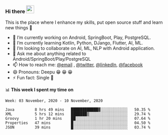 ### Hi there <img src="https://media.giphy.com/media/hvRJCLFzcasrR4ia7z/giphy.gif" width="25px">
This is the place where I enhance my skills, put open source stuff and learn new things :rofl:

- 🔭 I’m currently working on Android, SpringBoot, Play, PostgreSQL. 
- 🌱 I’m currently learning Kotlin, Python, DJango, Flutter, AI, ML.
- 👯 I’m looking to collaborate on AI, ML, NLP with Android application.
- 💬 Ask me about anything related to Android/SpringBoot/Play/PostgreSQL
- 📫 How to reach me: [@email](deepakgupta7403@gmail.com) , [@twitter](https://twitter.com/deepakgupta7403), [@linkedln](https://in.linkedin.com/in/deepak-gupta-23b3b1113), [@facebook](https://facebook.com/deepakgupta7403)
- 😄 Pronouns: Deepu :grin: :grin: :grin:
- ⚡ Fun fact: Single :grimacing:

📊 **This week I spent my time on**

<!--START_SECTION:waka-->
```text
Week: 03 November, 2020 - 10 November, 2020

Java         8 hrs 49 mins   ████████████▓░░░░░░░░░░░░   50.35 % 
XML          5 hrs 12 mins   ███████▒░░░░░░░░░░░░░░░░░   29.74 % 
Groovy       1 hr 20 mins    ██░░░░░░░░░░░░░░░░░░░░░░░   07.64 % 
Properties   47 mins         █░░░░░░░░░░░░░░░░░░░░░░░░   04.50 % 
JSON         39 mins         █░░░░░░░░░░░░░░░░░░░░░░░░   03.74 % 
```
<!--END_SECTION:waka-->
